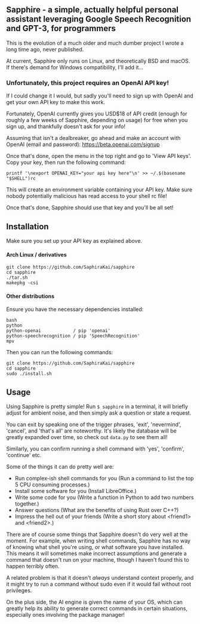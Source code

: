 ## Sapphire - a simple, actually helpful personal assistant leveraging Google Speech Recognition and GPT-3, for programmers

This is the evolution of a much older and much dumber project I wrote a long time ago, never published.

At current, Sapphire only runs on Linux, and theoretically BSD and macOS. If there's demand for Windows compatibility, I'll add it...

### Unfortunately, this project requires an OpenAI API key!
If I could change it I would, but sadly you'll need to sign up with OpenAI and get your own API key to make this work.

Fortunately, OpenAI currently gives you USD$18 of API credit (enough for roughly a few weeks of Sapphire, depending on usage) for free when you sign up, and thankfully doesn't ask for your info!

Assuming that isn't a dealbreaker, go ahead and make an account with OpenAI (email and password): https://beta.openai.com/signup

Once that's done, open the menu in the top right and go to 'View API keys'. Copy your key, then run the following command:
```
printf '\nexport OPENAI_KEY="your api key here"\n' >> ~/.$(basename "$SHELL")rc
```
This will create an environment variable containing your API key. Make sure nobody potentially malicious has read access to your shell rc file!

Once that's done, Sapphire should use that key and you'll be all set!

## Installation
Make sure you set up your API key as explained above.

#### Arch Linux / derivatives
```
git clone https://github.com/SaphiraKai/sapphire
cd sapphire
./tar.sh
makepkg -csi
```

#### Other distributions
Ensure you have the necessary dependencies installed:
```
bash
python
python-openai            / pip 'openai'
python-speechrecognition / pip 'SpeechRecognition'
mpv
```

Then you can run the following commands:
```
git clone https://github.com/SaphiraKai/sapphire
cd sapphire
sudo ./install.sh
```

## Usage
Using Sapphire is pretty simple! Run `$ sapphire` in a terminal, it will briefly adjust for ambient noise, and then simply ask a question or state a request.

You can exit by speaking one of the trigger phrases, 'exit', 'nevermind', 'cancel', and 'that's all' are noteworthy. It's likely the database will be greatly expanded over time, so check out `data.py` to see them all!

Similarly, you can confirm running a shell command with 'yes', 'confirm', 'continue' etc.

Some of the things it can do pretty well are:
- Run complex-ish shell commands for you (Run a command to list the top 5 CPU consuming processes.)
- Install some software for you (Install LibreOffice.)
- Write some code for you (Write a function in Python to add two numbers together.)
- Answer questions (What are the benefits of using Rust over C++?)
- Impress the hell out of your friends (Write a short story about \<friend1\> and \<friend2\>.)

There are of course some things that Sapphire doesn't do very well at the moment.
For example, when writing shell commands, Sapphire has no way of knowing what shell you're using, or what software you have installed. This means it will sometimes make incorrect assumptions and generate a command that doesn't run on your machine, though I haven't found this to happen terribly often.

A related problem is that it doesn't *always* understand context properly, and it might try to run a command without sudo even if it would fail without root privileges.

On the plus side, the AI engine is given the name of your OS, which can greatly help its ability to generate correct commands in certain situations, especially ones involving the package manager!
